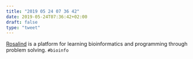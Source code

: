 ```yaml
---
title: "2019 05 24 07 36 42"
date: 2019-05-24T07:36:42+02:00
draft: false
type: "tweet"
---
```

[Rosalind](http://rosalind.info/problems/locations/) is a platform for learning bioinformatics and programming through problem solving. `#bioinfo`
